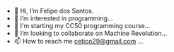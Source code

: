 - 👋 Hi, I’m Felipe dos Santos.
- 👀 I’m interested in programming...
- 🌱 I'm starting my CC50 programming course...
- 💞️ I’m looking to collaborate on Machine Revolution...
- 📫 How to reach me cetico29@gmail.com ...

<!---
Felipeuses/Felipeuses is a ✨ special ✨ repository because its `README.md` (this file) appears on your GitHub profile.
You can click the Preview link to take a look at your changes.
--->
